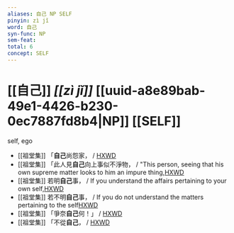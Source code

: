 ```yaml
---
aliases: 自己 NP SELF
pinyin: zì jǐ
word: 自己
syn-func: NP
sem-feat: 
total: 6
concept: SELF 
---
```

# [[自己]] *[[zì jǐ]]*  [[uuid-a8e89bab-49e1-4426-b230-0ec7887fd8b4|NP]] [[SELF]]
self, ego
 - [[祖堂集]] 「**自己**尚怨家， / [HXWD](https://hxwd.org/textview.html?location=KR6q0002_Yan_007-2082a.28)
 - [[祖堂集]] 「此人見**自己**向上事似不淨物， / "This person, seeing that his own supreme matter looks to him an impure thing,[HXWD](https://hxwd.org/textview.html?location=KR6q0002_Yan_008-2120a.55)
 - [[祖堂集]] 若明**自己**事， / If you understand the affairs pertaining to your own self,[HXWD](https://hxwd.org/textview.html?location=KR6q0002_Yan_008-2131a.12)
 - [[祖堂集]] 若不明**自己**事， / If you do not understand the matters pertaining to the self[HXWD](https://hxwd.org/textview.html?location=KR6q0002_Yan_008-2131a.14)
 - [[祖堂集]] 「爭奈**自己**何！」 / [HXWD](https://hxwd.org/textview.html?location=KR6q0002_Yan_008-2134a.29)
 - [[祖堂集]] 「不從**自己**， / [HXWD](https://hxwd.org/textview.html?location=KR6q0002_Yan_008-2149a.24)